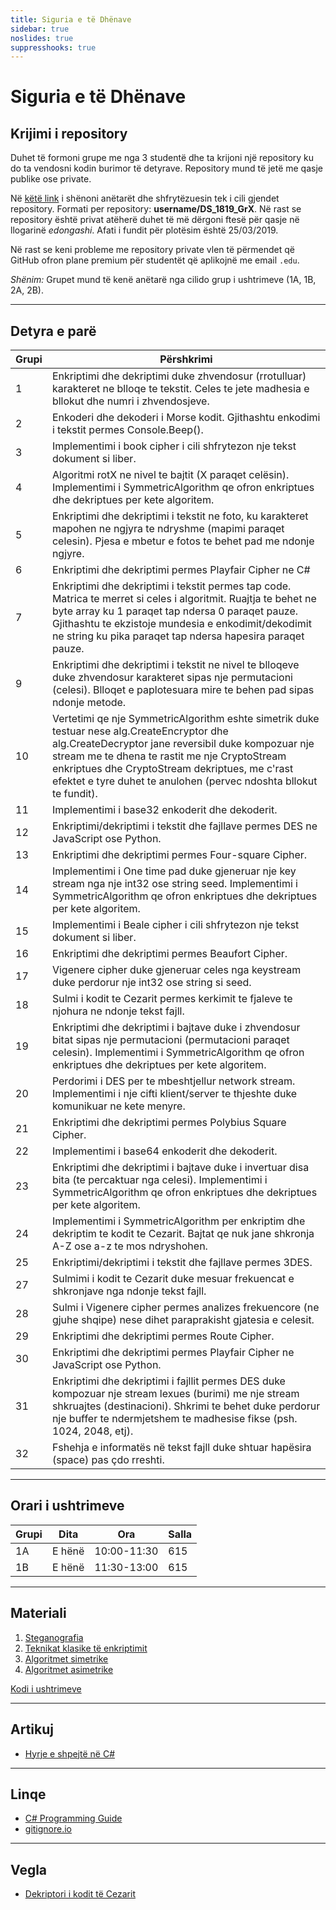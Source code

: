 ```yaml
---
title: Siguria e të Dhënave
sidebar: true
noslides: true
suppresshooks: true
---
```


# Siguria e të Dhënave

## Krijimi i repository

Duhet të formoni grupe me nga 3 studentë dhe ta krijoni një repository ku do ta vendosni kodin burimor të detyrave. Repository mund të jetë me qasje publike ose private.

Në [këtë link](https://docs.google.com/spreadsheets/d/1ifBqKw1TupBgrfNpo8wd-Aa8CXEB0lwmOYDeKp70ZEY/edit?usp=sharing) i shënoni anëtarët dhe shfrytëzuesin tek i cili gjendet repository. Formati per repository:
**username/DS_1819_GrX**. Në rast se repository është privat atëherë duhet të më dërgoni ftesë për qasje në llogarinë *edongashi*. Afati i fundit për plotësim është 25/03/2019.

Në rast se keni probleme me repository private vlen të përmendet që GitHub ofron plane premium për studentët që aplikojnë me email `.edu`.

*Shënim:* Grupet mund të kenë anëtarë nga cilido grup i ushtrimeve (1A, 1B, 2A, 2B).

---

## Detyra e parë

| Grupi | Përshkrimi |
| ----- | ---------- |
1|Enkriptimi dhe dekriptimi duke zhvendosur (rrotulluar) karakteret ne blloqe te tekstit. Celes te jete madhesia e bllokut dhe numri i zhvendosjeve.
2|Enkoderi dhe dekoderi i Morse kodit. Gjithashtu enkodimi i tekstit permes Console.Beep().
3|Implementimi i book cipher i cili shfrytezon nje tekst dokument si liber.
4|Algoritmi rotX ne nivel te bajtit (X paraqet celësin). Implementimi i SymmetricAlgorithm qe ofron enkriptues dhe dekriptues per kete algoritem.
5|Enkriptimi dhe dekriptimi i tekstit ne foto, ku karakteret mapohen ne ngjyra te ndryshme (mapimi paraqet celesin). Pjesa e mbetur e fotos te behet pad me ndonje ngjyre.
6|Enkriptimi dhe dekriptimi permes Playfair Cipher ne C#
7|Enkriptimi dhe dekriptimi i tekstit permes tap code. Matrica te merret si celes i algoritmit. Ruajtja te behet ne byte array ku 1 paraqet tap ndersa 0 paraqet pauze. Gjithashtu te ekzistoje mundesia e enkodimit/dekodimit ne string ku pika paraqet tap ndersa hapesira paraqet pauze.
9|Enkriptimi dhe dekriptimi i tekstit ne nivel te blloqeve duke zhvendosur karakteret sipas nje permutacioni (celesi). Blloqet e paplotesuara mire te behen pad sipas ndonje metode.
10|Vertetimi qe nje SymmetricAlgorithm eshte simetrik duke testuar nese alg.CreateEncryptor dhe alg.CreateDecryptor jane reversibil duke kompozuar nje stream me te dhena te rastit me nje CryptoStream enkriptues dhe CryptoStream dekriptues, me c'rast efektet e tyre duhet te anulohen (pervec ndoshta bllokut te fundit).
11|Implementimi i base32 enkoderit dhe dekoderit.
12|Enkriptimi/dekriptimi i tekstit dhe fajllave permes DES ne JavaScript ose Python.
13|Enkriptimi dhe dekriptimi permes Four-square Cipher.
14|Implementimi i One time pad duke gjeneruar nje key stream nga nje int32 ose string seed. Implementimi i SymmetricAlgorithm qe ofron enkriptues dhe dekriptues per kete algoritem.
15|Implementimi i Beale cipher i cili shfrytezon nje tekst dokument si liber.
16|Enkriptimi dhe dekriptimi permes Beaufort Cipher.
17|Vigenere cipher duke gjeneruar celes nga keystream duke perdorur nje int32 ose string si seed.
18|Sulmi i kodit te Cezarit permes kerkimit te fjaleve te njohura ne ndonje tekst fajll.
19|Enkriptimi dhe dekriptimi i bajtave duke i zhvendosur bitat sipas nje permutacioni (permutacioni paraqet celesin). Implementimi i SymmetricAlgorithm qe ofron enkriptues dhe dekriptues per kete algoritem.
20|Perdorimi i DES per te mbeshtjellur network stream. Implementimi i nje cifti klient/server te thjeshte duke komunikuar ne kete menyre.
21|Enkriptimi dhe dekriptimi permes Polybius Square Cipher.
22|Implementimi i base64 enkoderit dhe dekoderit.
23|Enkriptimi dhe dekriptimi i bajtave duke i invertuar disa bita (te percaktuar nga celesi). Implementimi i SymmetricAlgorithm qe ofron enkriptues dhe dekriptues per kete algoritem.
24|Implementimi i SymmetricAlgorithm per enkriptim dhe dekriptim te kodit te Cezarit. Bajtat qe nuk jane shkronja A-Z ose a-z te mos ndryshohen.
25|Enkriptimi/dekriptimi i tekstit dhe fajllave permes 3DES.
27|Sulmimi i kodit te Cezarit duke mesuar frekuencat e shkronjave nga ndonje tekst fajll.
28|Sulmi i Vigenere cipher permes analizes frekuencore (ne gjuhe shqipe) nese dihet paraprakisht gjatesia e celesit.
29|Enkriptimi dhe dekriptimi permes Route Cipher.
30|Enkriptimi dhe dekriptimi permes Playfair Cipher ne JavaScript ose Python.
31|Enkriptimi dhe dekriptimi i fajllit permes DES duke kompozuar nje stream lexues (burimi) me nje stream shkruajtes (destinacioni). Shkrimi te behet duke perdorur nje buffer te ndermjetshem te madhesise fikse (psh. 1024, 2048, etj).
32|Fshehja e informatës në tekst fajll duke shtuar hapësira (space) pas çdo rreshti.

---

## Orari i ushtrimeve

| Grupi | Dita   | Ora         | Salla |
| ----- | ------ | ----------- | ----- |
| 1A    | E hënë | 10:00-11:30 | 615   |
| 1B    | E hënë | 11:30-13:00 | 615   |

---

## Materiali

1. [Steganografia](/lendet/siguria-dhenave/java1)
2. [Teknikat klasike të enkriptimit](/lendet/siguria-dhenave/java2)
3. [Algoritmet simetrike](/lendet/siguria-dhenave/java3)
4. [Algoritmet asimetrike](/lendet/siguria-dhenave/java4)

[Kodi i ushtrimeve](https://github.com/edongashi/data-security-2019)

---

## Artikuj

- [Hyrje e shpejtë në C#](/artikuj/csharp/hyrje)

---

## Linqe

- [C# Programming Guide](https://docs.microsoft.com/en-us/dotnet/csharp/programming-guide/)
- [gitignore.io](https://gitignore.io/)

---

## Vegla

- [Dekriptori i kodit të Cezarit](/app?id=yk4brq4nykn4hlocxxbixqudyobf5q5wazwmhggcwdbyqa6dxbvcobt5azxtoni)
